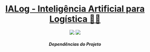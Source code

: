 <h1 align="center">
  <a href="#">
   IALog - Inteligência Artificial para Logística 🚚🤖
  </a>
</h1>
<div align="center">
  <img src="https://img.shields.io/github/languages/code-size/viniciusfinger/IALog?label=Peso%20do%20C%C3%B3digo">
  <img src="https://img.shields.io/github/last-commit/viniciusfinger/IALog">
</div>
<h5 align="center">
  Dependências do Projeto  
</h5>
